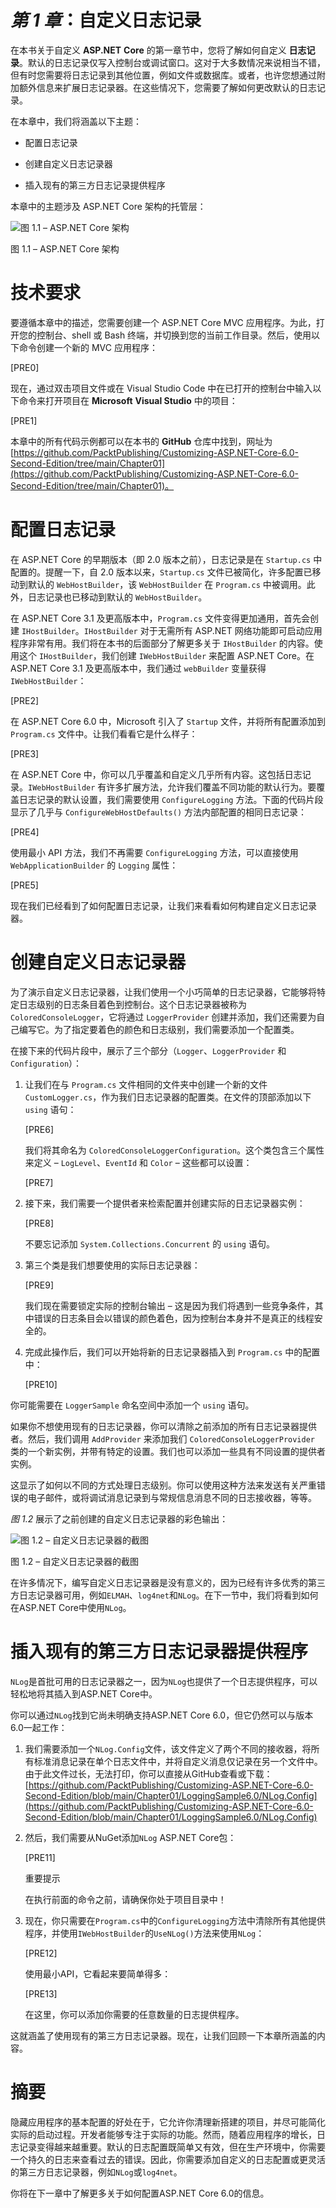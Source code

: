 # *第 1 章*：自定义日志记录

在本书关于自定义 **ASP.NET** **Core** 的第一章节中，您将了解如何自定义 **日志记录**。默认的日志记录仅写入控制台或调试窗口。这对于大多数情况来说相当不错，但有时您需要将日志记录到其他位置，例如文件或数据库。或者，也许您想通过附加额外信息来扩展日志记录器。在这些情况下，您需要了解如何更改默认的日志记录。

在本章中，我们将涵盖以下主题：

+   配置日志记录

+   创建自定义日志记录器

+   插入现有的第三方日志记录提供程序

本章中的主题涉及 ASP.NET Core 架构的托管层：

![图 1.1 – ASP.NET Core 架构](img/Figure_1.1_B17996.jpg)

图 1.1 – ASP.NET Core 架构

# 技术要求

要遵循本章中的描述，您需要创建一个 ASP.NET Core MVC 应用程序。为此，打开您的控制台、shell 或 Bash 终端，并切换到您的当前工作目录。然后，使用以下命令创建一个新的 MVC 应用程序：

[PRE0]

现在，通过双击项目文件或在 Visual Studio Code 中在已打开的控制台中输入以下命令来打开项目在 **Microsoft** **Visual Studio** 中的项目：

[PRE1]

本章中的所有代码示例都可以在本书的 **GitHub** 仓库中找到，网址为 [https://github.com/PacktPublishing/Customizing-ASP.NET-Core-6.0-Second-Edition/tree/main/Chapter01](https://github.com/PacktPublishing/Customizing-ASP.NET-Core-6.0-Second-Edition/tree/main/Chapter01)。

# 配置日志记录

在 ASP.NET Core 的早期版本（即 2.0 版本之前），日志记录是在 `Startup.cs` 中配置的。提醒一下，自 2.0 版本以来，`Startup.cs` 文件已被简化，许多配置已移动到默认的 `WebHostBuilder`，该 `WebHostBuilder` 在 `Program.cs` 中被调用。此外，日志记录也已移动到默认的 `WebHostBuilder`。

在 ASP.NET Core 3.1 及更高版本中，`Program.cs` 文件变得更加通用，首先会创建 `IHostBuilder`。`IHostBuilder` 对于无需所有 ASP.NET 网络功能即可启动应用程序非常有用。我们将在本书的后面部分了解更多关于 `IHostBuilder` 的内容。使用这个 `IHostBuilder`，我们创建 `IWebHostBuilder` 来配置 ASP.NET Core。在 ASP.NET Core 3.1 及更高版本中，我们通过 `webBuilder` 变量获得 `IWebHostBuilder`：

[PRE2]

在 ASP.NET Core 6.0 中，Microsoft 引入了 `Startup` 文件，并将所有配置添加到 `Program.cs` 文件中。让我们看看它是什么样子：

[PRE3]

在 ASP.NET Core 中，你可以几乎覆盖和自定义几乎所有内容。这包括日志记录。`IWebHostBuilder` 有许多扩展方法，允许我们覆盖不同功能的默认行为。要覆盖日志记录的默认设置，我们需要使用 `ConfigureLogging` 方法。下面的代码片段显示了几乎与 `ConfigureWebHostDefaults()` 方法内部配置的相同日志记录：

[PRE4]

使用最小 API 方法，我们不再需要 `ConfigureLogging` 方法，可以直接使用 `WebApplicationBuilder` 的 `Logging` 属性：

[PRE5]

现在我们已经看到了如何配置日志记录，让我们来看看如何构建自定义日志记录器。

# 创建自定义日志记录器

为了演示自定义日志记录器，让我们使用一个小巧简单的日志记录器，它能够将特定日志级别的日志条目着色到控制台。这个日志记录器被称为 `ColoredConsoleLogger`，它将通过 `LoggerProvider` 创建并添加，我们还需要为自己编写它。为了指定要着色的颜色和日志级别，我们需要添加一个配置类。

在接下来的代码片段中，展示了三个部分（`Logger`、`LoggerProvider` 和 `Configuration`）：

1.  让我们在与 `Program.cs` 文件相同的文件夹中创建一个新的文件 `CustomLogger.cs`，作为我们日志记录器的配置类。在文件的顶部添加以下 `using` 语句：

    [PRE6]

    我们将其命名为 `ColoredConsoleLoggerConfiguration`。这个类包含三个属性来定义 – `LogLevel`、`EventId` 和 `Color` – 这些都可以设置：

    [PRE7]

1.  接下来，我们需要一个提供者来检索配置并创建实际的日志记录器实例：

    [PRE8]

    不要忘记添加 `System.Collections.Concurrent` 的 `using` 语句。

1.  第三个类是我们想要使用的实际日志记录器：

    [PRE9]

    我们现在需要锁定实际的控制台输出 – 这是因为我们将遇到一些竞争条件，其中错误的日志条目会以错误的颜色着色，因为控制台本身并不是真正的线程安全的。

1.  完成此操作后，我们可以开始将新的日志记录器插入到 `Program.cs` 中的配置中：

    [PRE10]

你可能需要在 `LoggerSample` 命名空间中添加一个 `using` 语句。

如果你不想使用现有的日志记录器，你可以清除之前添加的所有日志记录器提供者。然后，我们调用 `AddProvider` 来添加我们 `ColoredConsoleLoggerProvider` 类的一个新实例，并带有特定的设置。我们也可以添加一些具有不同设置的提供者实例。

这显示了如何以不同的方式处理日志级别。你可以使用这种方法来发送有关严重错误的电子邮件，或将调试消息记录到与常规信息消息不同的日志接收器，等等。

*图 1.2* 展示了之前创建的自定义日志记录器的彩色输出：

![图 1.2 – 自定义日志记录器的截图](img/Figure_1.2_B17996.jpg)

图 1.2 – 自定义日志记录器的截图

在许多情况下，编写自定义日志记录器是没有意义的，因为已经有许多优秀的第三方日志记录器可用，例如`ELMAH`、`log4net`和`NLog`。在下一节中，我们将看到如何在ASP.NET Core中使用`NLog`。

# 插入现有的第三方日志记录器提供程序

`NLog`是首批可用的日志记录器之一，因为`NLog`也提供了一个日志提供程序，可以轻松地将其插入到ASP.NET Core中。

你可以通过`NLog`找到它尚未明确支持ASP.NET Core 6.0，但它仍然可以与版本6.0一起工作：

1.  我们需要添加一个`NLog.Config`文件，该文件定义了两个不同的接收器，将所有标准消息记录在单个日志文件中，并将自定义消息仅记录在另一个文件中。由于此文件过长，无法打印，你可以直接从GitHub查看或下载：[https://github.com/PacktPublishing/Customizing-ASP.NET-Core-6.0-Second-Edition/blob/main/Chapter01/LoggingSample6.0/NLog.Config](https://github.com/PacktPublishing/Customizing-ASP.NET-Core-6.0-Second-Edition/blob/main/Chapter01/LoggingSample6.0/NLog.Config)

1.  然后，我们需要从NuGet添加`NLog` ASP.NET Core包：

    [PRE11]

    重要提示

    在执行前面的命令之前，请确保你处于项目目录中！

1.  现在，你只需要在`Program.cs`中的`ConfigureLogging`方法中清除所有其他提供程序，并使用`IWebHostBuilder`的`UseNLog()`方法来使用`NLog`：

    [PRE12]

    使用最小API，它看起来要简单得多：

    [PRE13]

    在这里，你可以添加你需要的任意数量的日志提供程序。

这就涵盖了使用现有的第三方日志记录器。现在，让我们回顾一下本章所涵盖的内容。

# 摘要

隐藏应用程序的基本配置的好处在于，它允许你清理新搭建的项目，并尽可能简化实际的启动过程。开发者能够专注于实际的功能。然而，随着应用程序的增长，日志记录变得越来越重要。默认的日志配置既简单又有效，但在生产环境中，你需要一个持久的日志来查看过去的错误。因此，你需要添加自定义的日志配置或更灵活的第三方日志记录器，例如`NLog`或`log4net`。

你将在下一章中了解更多关于如何配置ASP.NET Core 6.0的信息。
